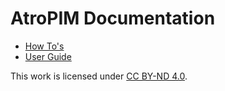 # AtroPIM Documentation

- [How To's](how-tos/)
- [User Guide](user-guide/)

This work is licensed under [CC BY-ND 4.0](https://creativecommons.org/licenses/by-nd/4.0/).
